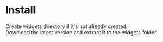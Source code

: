 # Install
Create widgets directory if it's not already created.  
Download the latest version and extract it to the widgets folder.
